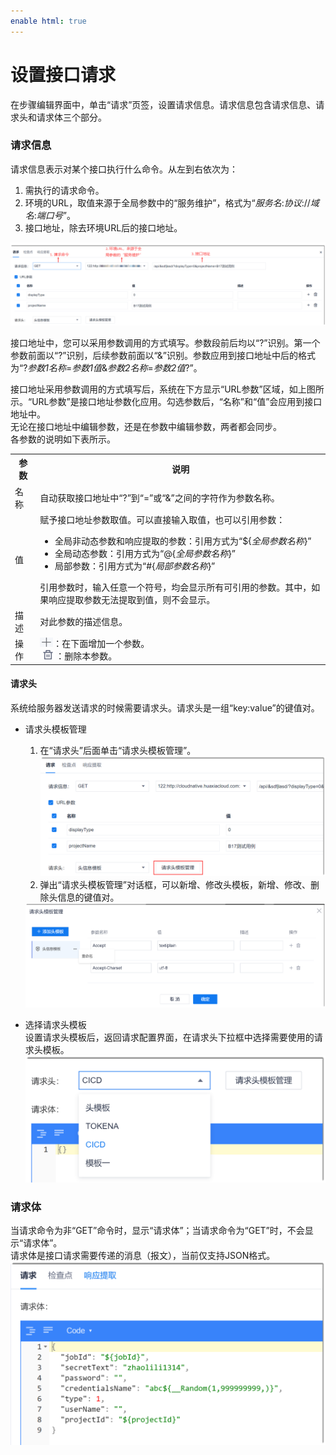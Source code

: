 ```yaml
---
enable html: true
---
```

# 设置接口请求

在步骤编辑界面中，单击“请求”页签，设置请求信息。请求信息包含请求信息、请求头和请求体三个部分。

### 请求信息          
请求信息表示对某个接口执行什么命令。从左到右依次为：
1. 需执行的请求命令。
2. 环境的URL，取值来源于全局参数中的“服务维护”，格式为“_服务名_:_协议_://_域名_:_端口号_”。
3. 接口地址，除去环境URL后的接口地址。
<img src="fig/测试-接口-请求信息.png" style="zoom:50%">          

接口地址中，您可以采用参数调用的方式填写。参数段前后均以“?”识别。第一个参数前面以“?”识别，后续参数前面以“&”识别。参数应用到接口地址中后的格式为“?_参数1名称_=_参数1值_&_参数2名称_=_参数2值_?”。             

接口地址采用参数调用的方式填写后，系统在下方显示“URL参数”区域，如上图所示。“URL参数”是接口地址参数化应用。勾选参数后，“名称”和“值”会应用到接口地址中。           
无论在接口地址中编辑参数，还是在参数中编辑参数，两者都会同步。               
各参数的说明如下表所示。
<style>
table th:first-of-type {
    width: 8%;
}
table th:second-of-type(2) {
    width: 92%;
}
</style>

<table>
<tr>
    <th>参数</th>
    <th>说明</th>
</tr>
<tr>
    <td>名称 </td>
    <td>自动获取接口地址中“?”到“=”或“&”之间的字符作为参数名称。</td>
</tr>
<tr>
    <td>值</td>
    <td>赋予接口地址参数取值。可以直接输入取值，也可以引用参数：<ul><li>全局非动态参数和响应提取的参数：引用方式为“${<i>全局参数名称</i>}”</li><li>全局动态参数：引用方式为“@{<i>全局参数名称</i>}”</li><li>局部参数：引用方式为“#{<i>局部参数名称</i>}”</li></ul>引用参数时，输入任意一个符号，均会显示所有可引用的参数。其中，如果响应提取参数无法提取到值，则不会显示。</td>
</tr>
<tr>
    <td>描述</td>
    <td>对此参数的描述信息。</td>
</tr>
<tr>
    <td>操作</td>
    <td><img src="fig/add01.png">：在下面增加一个参数。<br><img src="fig/delete01.png">：删除本参数。</td>
</tr>

</table>

#### 请求头          
系统给服务器发送请求的时候需要请求头。请求头是一组“key:value”的键值对。
* 请求头模板管理                       
  1. 在“请求头”后面单击“请求头模板管理”。     
       <img src="fig/测试-接口-请求头管理入口.png" style="zoom:50%">
  2. 弹出“请求头模板管理”对话框，可以新增、修改头模板，新增、修改、删除头信息的键值对。
    <img src="fig/测试-接口-09.png" style="zoom:50%">

* 选择请求头模板                   
    设置请求头模板后，返回请求配置界面，在请求头下拉框中选择需要使用的请求头模板。                     
     <img src="fig/测试-接口-选择请求头.png" style="zoom:50%">

### 请求体                 
当请求命令为非“GET”命令时，显示“请求体”；当请求命令为“GET”时，不会显示“请求体”。               
请求体是接口请求需要传递的消息（报文），当前仅支持JSON格式。              
<img src="fig/测试-接口-请求体.png" style="zoom:50%">

